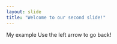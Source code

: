 ```yaml
---
layout: slide
title: "Welcome to our second slide!"
---
```

My example
Use the left arrow to go back!
